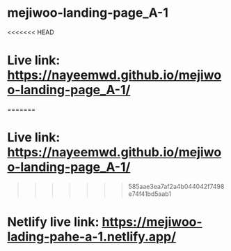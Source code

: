 # mejiwoo-landing-page_A-1
<<<<<<< HEAD

# Live link: https://nayeemwd.github.io/mejiwoo-landing-page_A-1/

=======
# Live link: https://nayeemwd.github.io/mejiwoo-landing-page_A-1/
>>>>>>> 585aae3ea7af2a4b044042f7498e74f41bd5aab1
# Netlify live link: https://mejiwoo-lading-pahe-a-1.netlify.app/

